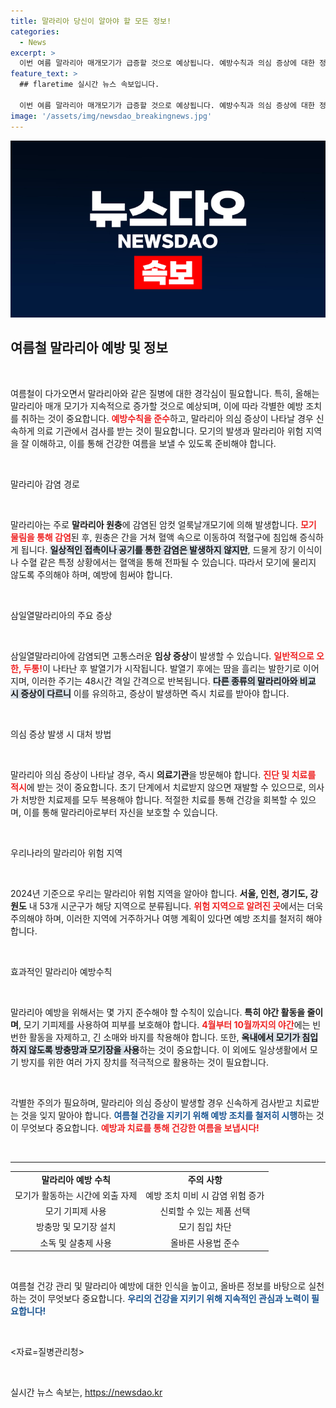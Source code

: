 ```yaml
---
title: 말라리아 당신이 알아야 할 모든 정보!
categories:
  - News
excerpt: >
  이번 여름 말라리아 매개모기가 급증할 것으로 예상됩니다. 예방수칙과 의심 증상에 대한 정보를 Q&A 형식으로 공개하니, 안전을 위해 꼭 확인해보세요!
feature_text: >
  ## flaretime 실시간 뉴스 속보입니다.

  이번 여름 말라리아 매개모기가 급증할 것으로 예상됩니다. 예방수칙과 의심 증상에 대한 정보를 Q&A 형식으로 공개하니, 안전을 위해 꼭 확인해보세요!
image: '/assets/img/newsdao_breakingnews.jpg'
---
```


<p><img src="/assets/img/newsdao_breakingnews.jpg" alt="flaretime 속보" /></p>

<h2 data-ke-size="size26">여름철 말라리아 예방 및 정보</h2>

<p data-ke-size="size16">&nbsp;</p>

<p>여름철이 다가오면서 말라리아와 같은 질병에 대한 경각심이 필요합니다. 특히, 올해는 말라리아 매개 모기가 지속적으로 증가할 것으로 예상되며, 이에 따라 각별한 예방 조치를 취하는 것이 중요합니다. <b><span style="color: #ee2323;">예방수칙을 준수</span></b>하고, 말라리아 의심 증상이 나타날 경우 신속하게 의료 기관에서 검사를 받는 것이 필요합니다. 모기의 발생과 말라리아 위험 지역을 잘 이해하고, 이를 통해 건강한 여름을 보낼 수 있도록 준비해야 합니다.</p>

<p data-ke-size="size16">&nbsp;</p>

<p>말라리아 감염 경로</p>

<p data-ke-size="size16">&nbsp;</p>

<p>말라리아는 주로 <b>말라리아 원충</b>에 감염된 암컷 얼룩날개모기에 의해 발생합니다. <b><span style="color: #ee2323;">모기 물림을 통해 감염</span></b>된 후, 원충은 간을 거쳐 혈액 속으로 이동하여 적혈구에 침입해 증식하게 됩니다. <b><span style="background-color: #21538527;">일상적인 접촉이나 공기를 통한 감염은 발생하지 않지만</span></b>, 드물게 장기 이식이나 수혈 같은 특정 상황에서는 혈액을 통해 전파될 수 있습니다. 따라서 모기에 물리지 않도록 주의해야 하며, 예방에 힘써야 합니다.</p>

<p data-ke-size="size16">&nbsp;</p>

<p>삼일열말라리아의 주요 증상</p>

<p data-ke-size="size16">&nbsp;</p>

<p>삼일열말라리아에 감염되면 고통스러운 <b>임상 증상</b>이 발생할 수 있습니다. <b><span style="color: #ee2323;">일반적으로 오한, 두통!</span></b>이 나타난 후 발열기가 시작됩니다. 발열기 후에는 땀을 흘리는 발한기로 이어지며, 이러한 주기는 48시간 격일 간격으로 반복됩니다. <b><span style="background-color: #21538527;">다른 종류의 말라리아와 비교 시 증상이 다르니</span></b> 이를 유의하고, 증상이 발생하면 즉시 치료를 받아야 합니다. </p>

<p data-ke-size="size16">&nbsp;</p>

<p>의심 증상 발생 시 대처 방법</p>

<p data-ke-size="size16">&nbsp;</p>

<p>말라리아 의심 증상이 나타날 경우, 즉시 <b>의료기관</b>을 방문해야 합니다. <b><span style="color: #ee2323;">진단 및 치료를 적시</span></b>에 받는 것이 중요합니다. 초기 단계에서 치료받지 않으면 재발할 수 있으므로, 의사가 처방한 치료제를 모두 복용해야 합니다. 적절한 치료를 통해 건강을 회복할 수 있으며, 이를 통해 말라리아로부터 자신을 보호할 수 있습니다.</p>

<p data-ke-size="size16">&nbsp;</p>

<p>우리나라의 말라리아 위험 지역</p>

<p data-ke-size="size16">&nbsp;</p>

<p>2024년 기준으로 우리는 말라리아 위험 지역을 알아야 합니다. <b>서울, 인천, 경기도, 강원도</b> 내 53개 시군구가 해당 지역으로 분류됩니다. <b><span style="color: #ee2323;">위험 지역으로 알려진 곳</span></b>에서는 더욱 주의해야 하며, 이러한 지역에 거주하거나 여행 계획이 있다면 예방 조치를 철저히 해야 합니다.</p>

<p data-ke-size="size16">&nbsp;</p>

<p>효과적인 말라리아 예방수칙</p>

<p data-ke-size="size16">&nbsp;</p>

<p>말라리아 예방을 위해서는 몇 가지 준수해야 할 수칙이 있습니다. <b>특히 야간 활동을 줄이며</b>, 모기 기피제를 사용하여 피부를 보호해야 합니다. <b><span style="color: #ee2323;">4월부터 10월까지의 야간</span></b>에는 빈번한 활동을 자제하고, 긴 소매와 바지를 착용해야 합니다. 또한, <b><span style="background-color: #21538527;">옥내에서 모기가 침입하지 않도록 방충망과 모기장을 사용</span></b>하는 것이 중요합니다. 이 외에도 일상생활에서 모기 방지를 위한 여러 가지 장치를 적극적으로 활용하는 것이 필요합니다. </p>

<p data-ke-size="size16">&nbsp;</p>

<p>각별한 주의가 필요하며, 말라리아 의심 증상이 발생할 경우 신속하게 검사받고 치료받는 것을 잊지 말아야 합니다. <b><span style="color: #1a5490;"> 여름철 건강을 지키기 위해 예방 조치를 철저히 시행</span></b>하는 것이 무엇보다 중요합니다. <b><span style="color: #ee2323;">예방과 치료를 통해 건강한 여름을 보냅시다!</span></b></p>

<p data-ke-size="size16">&nbsp;</p>

<hr>

<table style="width: 100%;">
  <tr>
    <td style="text-align: center; height: 17px;"><b>말라리아 예방 수칙</b></td>
    <td style="text-align: center; height: 17px;"><b>주의 사항</b></td>
  </tr>
  <tr>
    <td style="text-align: center; height: 17px;">모기가 활동하는 시간에 외출 자제</td>
    <td style="text-align: center; height: 17px;">예방 조치 미비 시 감염 위험 증가</td>
  </tr>
  <tr>
    <td style="text-align: center; height: 17px;">모기 기피제 사용</td>
    <td style="text-align: center; height: 17px;">신뢰할 수 있는 제품 선택</td>
  </tr>
  <tr>
    <td style="text-align: center; height: 17px;">방충망 및 모기장 설치</td>
    <td style="text-align: center; height: 17px;">모기 침입 차단</td>
  </tr>
  <tr>
    <td style="text-align: center; height: 17px;">소독 및 살충제 사용</td>
    <td style="text-align: center; height: 17px;">올바른 사용법 준수</td>
  </tr>
</table>

<p data-ke-size="size16">&nbsp;</p>

<p>여름철 건강 관리 및 말라리아 예방에 대한 인식을 높이고, 올바른 정보를 바탕으로 실천하는 것이 무엇보다 중요합니다. <b><span style="color: #1a5490;">우리의 건강을 지키기 위해 지속적인 관심과 노력이 필요합니다!</span></b></p>

<p data-ke-size="size16">&nbsp;</p>

<p>&lt;자료=질병관리청&gt;</p>

<p data-ke-size="size16">&nbsp;</p>
실시간 뉴스 속보는, <a href="https://newsdao.kr" rel="dofollow">https://newsdao.kr</a>


